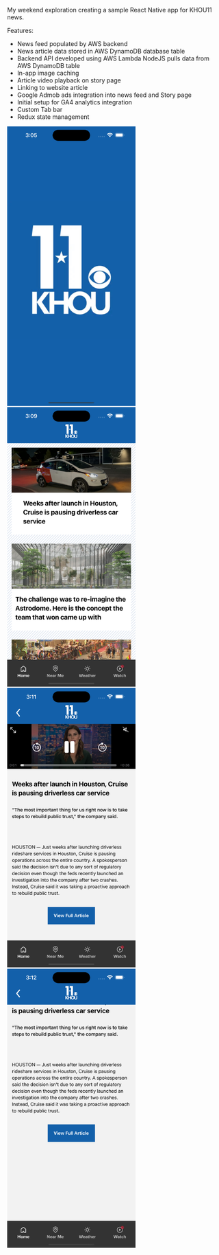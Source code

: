 My weekend exploration creating a sample React Native app for KHOU11 news.

Features:

- News feed populated by AWS backend
- News article data stored in AWS DynamoDB database table
- Backend API developed using AWS Lambda NodeJS pulls data from AWS DynamoDB table
- In-app image caching
- Article video playback on story page
- Linking to website article
- Google Admob ads integration into news feed and Story page
- Initial setup for GA4 analytics integration
- Custom Tab bar
- Redux state management

<img src="KHOU/images/1-splash.png" width="300"/>
<img src="KHOU/images/2-feed.png" width="300"/>
<img src="KHOU/images/3-story1.png" width="300"/>
<img src="KHOU/images/4-story2.png" width="300"/>
